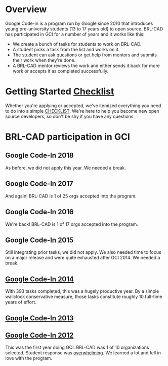# Overview

Google Code-in is a program run by Google since 2010 that introduces
young pre-university students (13 to 17 years old) to open source.
BRL-CAD has participated in GCI for a number of years and it works like
this:

-   We create a bunch of tasks for students to work on BRL-CAD.
-   A student picks a task from the list and works on it.
-   The student can ask questions or get help from mentors and submits
    their work when they're done.
-   A BRL-CAD mentor reviews the work and either sends it back for more
    work or accepts it as completed successfully.

# Getting Started [Checklist](Google_Code_In/Checklist.md)

Whether you're applying or accepted, we've itemized everything you need
to do into a simple
[CHECKLIST](Google_Code_In/Checklist.md). We're here
to help you become new open source developers, so don't be shy if you
have any questions.

# BRL-CAD participation in GCI

## Google Code-In 2018

As before, we did not apply this year. We needed a break.

## Google Code-In 2017

And again! BRL-CAD is 1 of 25 orgs accepted into the program.

## Google Code-In 2016

We're back! BRL-CAD is 1 of 17 orgs accepted into the program.

## Google Code-In 2015

Still integrating prior tasks, we did not apply. We also needed time to
focus on a major release and were quite exhausted after GCI 2014. We
needed a break.

## [Google Code-In 2014](Google_Code_In/2014.md)

With 393 tasks completed, this was a hugely productive year. By a simple
wallclock conservative measure, those tasks constitute roughly 10
full-time years of effort.

## [Google Code-In 2013](Google_Code_In/2013.md)

## [Google Code-In 2012](Google_Code_In/2012.md)

This was the first year doing GCI. BRL-CAD was 1 of 10 organizations
selected. Student response was
[overwhelming](Community_Publication_Portal.md#BRL-CAD_Accomplishments_:_GCI_2012).
We learned a lot and fell in love with the program.
